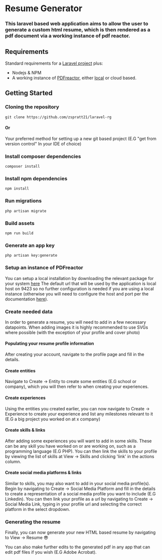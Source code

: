 # Resume Generator
### This laravel based web application aims to allow the user to generate a custom html resume, which is then rendered as a pdf document via a working instance of pdf reactor.
## Requirements
Standard requirements for a [Laravel project](https://laravel.com/docs/10.x#your-first-laravel-project) plus:
* Nodejs & NPM
* A working instance of [PDFreactor](https://www.pdfreactor.com/), either [local](https://www.pdfreactor.com/download/) or cloud based.
## Getting Started
### Cloning the repository
```
git clone https://github.com/zspratt21/laravel-rg
```
#### Or
Your preferred method for setting up a new git based project (E.G "get from version control" In your IDE of choice)
### Install composer dependencies
```
composer install
```
### Install npm dependencies
```
npm install
```
### Run migrations
```
php artisan migrate
```
### Build assets
```
npm run build
```
### Generate an app key
```
php artisan key:generate
```
### Setup an instance of PDFreactor
You can setup a local installation by downloading the relevant package for your system [here](https://www.pdfreactor.com/download/)
The default url that will be used by the application is local host on 9423 so no further configuration is needed if you are using a local instance (otherwise you will need to configure the host and port per the documentation [here](https://github.com/ssgglobal/PDFreactor)).
### Create needed data
In order to generate a resume, you will need to add in a few necessary datapoints. When adding images it is highly recommended to use SVGs where possible (with the exception of your profile and cover photo)
#### Populating your resume profile information
After creating your account, navigate to the profile page and fill in the details.
#### Create entities
Navigate to Create -> Entity to create some entities (E.G school or company), which you will then refer to when creating your experiences.
#### Create experiences
Using the entities you created earlier, you can now navigate to Create -> Experience to create your experience and list any milestones relevant to it (E.G a big project you worked on at x company)
#### Create skills & links
After adding some experiences you will want to add in some skills. These can be any skill you have worked on or are working on, such as a programming language (E.G PHP).
You can then link the skills to your profile by viewing the list of skills at View -> Skills and clicking 'link' in the actions column.
#### Create social media platforms & links
Similar to skills, you may also want to add in your social media profile(s).
Begin by navigating to Create -> Social Media Platform and fill in the details to create a representation of a social media profile you want to include (E.G Linkedin).
You can then link your profile as a url by navigating to Create -> Social Media Link, typing in your profile url and selecting the correct platform in the select dropdown.
### Generating the resume
Finally, you can now generate your new HTML based resume by navigating to View -> Resume 😎

You can also make further edits to the generated pdf in any app that can edit pdf files if you wish (E.G Adobe Acrobat).
